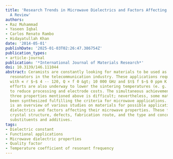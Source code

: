 ```yaml
---
title: 'Research Trends in Microwave Dielectrics and Factors Affecting Their Properties:
  A Review'
authors:
- Raz Muhammad
- Yaseen Iqbal
- Carlos Renato Rambo
- Hidayatullah Khan
date: '2014-05-01'
publishDate: '2025-01-03T02:26:47.386754Z'
publication_types:
- article-journal
publication: '*International Journal of Materials Research*'
doi: 10.3139/146.111044
abstract: Ceramists are constantly looking for materials to be used as dielectric
  resonators in the telecommunication industry. These applications require materials
  with ∊ r $∼$ 4 -- 120, Q × f 0 &gt; 10 000 GHz and $τ$ f $∼$ 0 ppm K -1 . Additionally,
  efforts are also underway to lower the sintering temperatures (e. g. $łeq$ 800 $^∘$C)
  to reduce processing and electrode costs. The simultaneous achievement of all the
  three properties mentioned above is difficult; nevertheless, some materials have
  been synthesized fulfilling the criteria for microwave applications. This study
  is an overview of various studies on materials for possible applications as microwave
  dielectrics and factors affecting their microwave properties. These factors include
  crystal structure, defects, fabrication route, and the type and concentration of
  substituents and additives.
tags:
- Dielectric constant
- Functional applications
- Microwave dielectric properties
- Quality factor
- Temperature coefficient of resonant frequency
---
```

